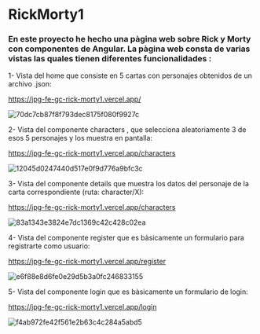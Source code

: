 # RickMorty1

### En este proyecto he hecho una pàgina web sobre Rick y Morty con componentes de Angular. La pàgina web consta de varias vistas las quales tienen diferentes funcionalidades :

1- Vista del home que consiste en 5 cartas con personajes obtenidos de un archivo .json: 

https://jpg-fe-gc-rick-morty1.vercel.app/

![70dc7cb87f8f793dec8175f080f9927c](https://github.com/GitJanPlata/jpg-fe-gc-RickMorty1/assets/96839905/7161d392-3c89-4e0a-9c89-0eb0663829fd)

2- Vista del componente characters , que selecciona aleatoriamente 3 de esos 5 personajes y los muestra en pantalla: 

https://jpg-fe-gc-rick-morty1.vercel.app/characters

![12045d0247440d517e0f9d776a9bfc3c](https://github.com/GitJanPlata/jpg-fe-gc-RickMorty1/assets/96839905/786853bb-98b6-4b0f-be90-fa291e315c70)

3- Vista del componente details que muestra los datos del personaje de la carta correspondiente (ruta: character/X):

https://jpg-fe-gc-rick-morty1.vercel.app/characters

![83a1343e3824e7dc1369c42c428c02ea](https://github.com/GitJanPlata/jpg-fe-gc-RickMorty1/assets/96839905/f27e0929-2505-4f91-bd95-5f41a61efacd)

4- Vista del componente register que es bàsicamente un formulario para registrarte como usuario:

https://jpg-fe-gc-rick-morty1.vercel.app/register

![e6f88e8d6fe0e29d5b3a0fc246833155](https://github.com/GitJanPlata/jpg-fe-gc-RickMorty1/assets/96839905/48f2552e-1ba0-4c1e-954f-ca6d9226a9ee)

5- Vista del componente login que es bàsicamente un formulario de login:

https://jpg-fe-gc-rick-morty1.vercel.app/login

![f4ab972fe42f561e2b63c4c284a5abd5](https://github.com/GitJanPlata/jpg-fe-gc-RickMorty1/assets/96839905/5d7010d4-c55b-4ac5-b385-eb092a908428)

